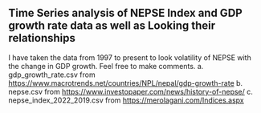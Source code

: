 ## Time Series analysis of NEPSE Index and GDP growth rate data as well as Looking their relationships
I have taken the data from 1997 to present to look volatility of NEPSE with the change in GDP growth. Feel free to make comments. 
a. gdp_growth_rate.csv from https://www.macrotrends.net/countries/NPL/nepal/gdp-growth-rate
b. nepse.csv from https://www.investopaper.com/news/history-of-nepse/
c. nepse_index_2022_2019.csv from https://merolagani.com/Indices.aspx